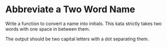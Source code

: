 # Abbreviate a Two Word Name
Write a function to convert a name into initials. This kata strictly takes two words with one space in between them.

The output should be two capital letters with a dot separating them.